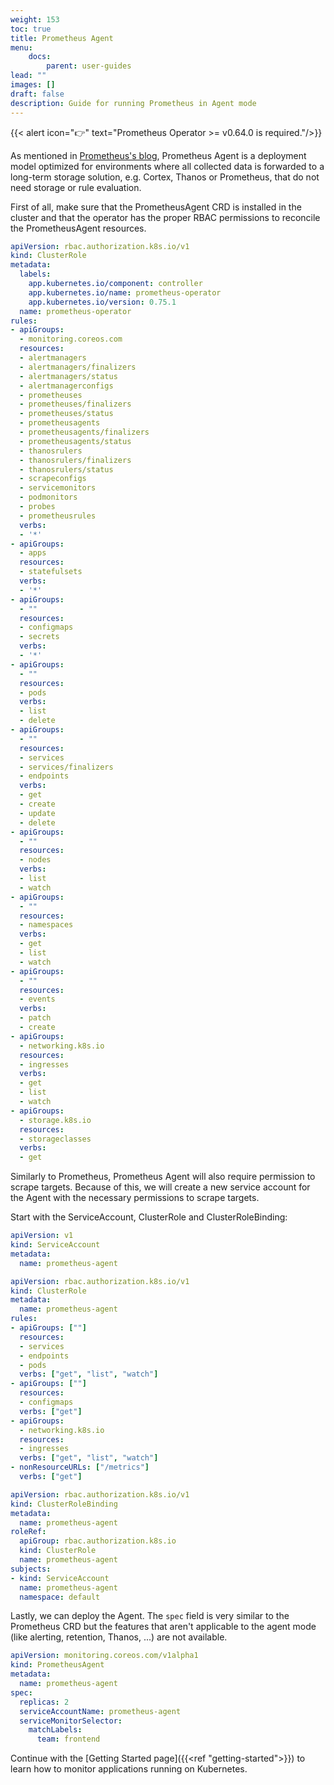 ```yaml
---
weight: 153
toc: true
title: Prometheus Agent
menu:
    docs:
        parent: user-guides
lead: ""
images: []
draft: false
description: Guide for running Prometheus in Agent mode
---
```


{{< alert icon="👉" text="Prometheus Operator >= v0.64.0 is required."/>}}

As mentioned in [Prometheus's blog](https://prometheus.io/blog/2021/11/16/agent/), Prometheus Agent
is a deployment model optimized for environments where all collected data is forwarded to
a long-term storage solution, e.g. Cortex, Thanos or Prometheus, that do not need storage or rule evaluation.

First of all, make sure that the PrometheusAgent CRD is installed in the cluster and that the operator has the proper RBAC permissions to reconcile the PrometheusAgent resources.

```yaml mdox-exec="cat example/rbac/prometheus-operator/prometheus-operator-cluster-role.yaml"
apiVersion: rbac.authorization.k8s.io/v1
kind: ClusterRole
metadata:
  labels:
    app.kubernetes.io/component: controller
    app.kubernetes.io/name: prometheus-operator
    app.kubernetes.io/version: 0.75.1
  name: prometheus-operator
rules:
- apiGroups:
  - monitoring.coreos.com
  resources:
  - alertmanagers
  - alertmanagers/finalizers
  - alertmanagers/status
  - alertmanagerconfigs
  - prometheuses
  - prometheuses/finalizers
  - prometheuses/status
  - prometheusagents
  - prometheusagents/finalizers
  - prometheusagents/status
  - thanosrulers
  - thanosrulers/finalizers
  - thanosrulers/status
  - scrapeconfigs
  - servicemonitors
  - podmonitors
  - probes
  - prometheusrules
  verbs:
  - '*'
- apiGroups:
  - apps
  resources:
  - statefulsets
  verbs:
  - '*'
- apiGroups:
  - ""
  resources:
  - configmaps
  - secrets
  verbs:
  - '*'
- apiGroups:
  - ""
  resources:
  - pods
  verbs:
  - list
  - delete
- apiGroups:
  - ""
  resources:
  - services
  - services/finalizers
  - endpoints
  verbs:
  - get
  - create
  - update
  - delete
- apiGroups:
  - ""
  resources:
  - nodes
  verbs:
  - list
  - watch
- apiGroups:
  - ""
  resources:
  - namespaces
  verbs:
  - get
  - list
  - watch
- apiGroups:
  - ""
  resources:
  - events
  verbs:
  - patch
  - create
- apiGroups:
  - networking.k8s.io
  resources:
  - ingresses
  verbs:
  - get
  - list
  - watch
- apiGroups:
  - storage.k8s.io
  resources:
  - storageclasses
  verbs:
  - get
```

Similarly to Prometheus, Prometheus Agent will also require permission to scrape targets. Because of this, we will create a new service account for the Agent with the necessary permissions to scrape targets.

Start with the ServiceAccount, ClusterRole and ClusterRoleBinding:

```yaml mdox-exec="cat example/rbac/prometheus-agent/prometheus-service-account.yaml"
apiVersion: v1
kind: ServiceAccount
metadata:
  name: prometheus-agent
```

```yaml mdox-exec="cat example/rbac/prometheus-agent/prometheus-cluster-role.yaml"
apiVersion: rbac.authorization.k8s.io/v1
kind: ClusterRole
metadata:
  name: prometheus-agent
rules:
- apiGroups: [""]
  resources:
  - services
  - endpoints
  - pods
  verbs: ["get", "list", "watch"]
- apiGroups: [""]
  resources:
  - configmaps
  verbs: ["get"]
- apiGroups:
  - networking.k8s.io
  resources:
  - ingresses
  verbs: ["get", "list", "watch"]
- nonResourceURLs: ["/metrics"]
  verbs: ["get"]
```

```yaml mdox-exec="cat example/rbac/prometheus-agent/prometheus-cluster-role-binding.yaml"
apiVersion: rbac.authorization.k8s.io/v1
kind: ClusterRoleBinding
metadata:
  name: prometheus-agent
roleRef:
  apiGroup: rbac.authorization.k8s.io
  kind: ClusterRole
  name: prometheus-agent
subjects:
- kind: ServiceAccount
  name: prometheus-agent
  namespace: default
```

Lastly, we can deploy the Agent. The `spec` field is very similar to the Prometheus CRD but the features that aren't applicable to the agent mode (like alerting, retention, Thanos, ...) are not available.

```yaml mdox-exec="cat example/rbac/prometheus-agent/prometheus.yaml"
apiVersion: monitoring.coreos.com/v1alpha1
kind: PrometheusAgent
metadata:
  name: prometheus-agent
spec:
  replicas: 2
  serviceAccountName: prometheus-agent
  serviceMonitorSelector:
    matchLabels:
      team: frontend
```

Continue with the [Getting Started page]({{<ref "getting-started">}}) to learn how to monitor applications running on Kubernetes.
